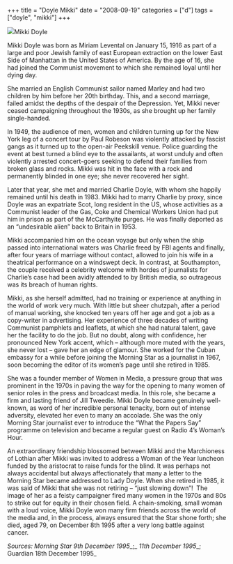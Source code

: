 +++
title = "Doyle Mikki"
date = "2008-09-19"
categories = ["d"]
tags = ["doyle", "mikki"]
+++

![](http://79.170.40.183/grahamstevenson.me.uk/images/stories/Doyle%20Mikki%20.JPG)Mikki Doyle

Mikki Doyle was born as Miriam Levental on January 15, 1916 as part of a large and poor Jewish family of east European extraction on the lower East Side of Manhattan in the United States of America. By the age of 16, she had joined the Communist movement to which she remained loyal until her dying day.

She married an English Communist sailor named Marley and had two children by him before her 20th birthday. This, and a second marriage, failed amidst the depths of the despair of the Depression. Yet, Mikki never ceased campaigning throughout the 1930s, as she brought up her family single-handed.

In 1949, the audience of men, women and children turning up for the New York leg of a concert tour by Paul Robeson was violently attacked by fascist gangs as it turned up to the open-air Peekskill venue. Police guarding the event at best turned a blind eye to the assailants, at worst unduly and often violently arrested concert-goers seeking to defend their families from broken glass and rocks. Mikki was hit in the face with a rock and permanently blinded in one eye; she never recovered her sight.

Later that year, she met and married Charlie Doyle, with whom she happily remained until his death in 1983. Mikki had to marry Charlie by proxy, since Doyle was an expatriate Scot, long resident in the US, whose activities as a Communist leader of the Gas, Coke and Chemical Workers Union had put him in prison as part of the McCarthyite purges. He was finally deported as an “undesirable alien” back to Britain in 1953.

Mikki accompanied him on the ocean voyage but only when the ship passed into international waters was Charlie freed by FBI agents and finally, after four years of marriage without contact, allowed to join his wife in a theatrical performance on a windswept deck. In contrast, at Southampton, the couple received a celebrity welcome with hordes of journalists for Charlie’s case had been avidly attended to by British media, so outrageous was its breach of human rights.  
  


Mikki, as she herself admitted, had no training or experience at anything in the world of work very much. With little but sheer chutzpah, after a period of manual working, she knocked ten years off her age and got a job as a copy-writer in advertising. Her experience of three decades of writing Communist pamphlets and leaflets, at which she had natural talent, gave her the facility to do the job. But no doubt, along with confidence, her pronounced New York﻿﻿ accent, which – although more muted with the years, she never lost – gave her an edge of glamour. She worked for the Cuban embassy for a while before joining the Morning Star as a journalist in 1967, soon becoming the editor of its women’s page until she retired in 1985.

She was a founder member of Women in Media, a pressure group that was prominent in the 1970s in paving the way for the opening to many women of senior roles in the press and broadcast media. In this role, she became a firm and lasting friend of Jill Tweedie. Mikki Doyle became genuinely well-known, as word of her incredible personal tenacity, born out of intense adversity, elevated her even to many an accolade. She was the only Morning Star journalist ever to introduce the “What the Papers Say” programme on television and became a regular guest on Radio 4’s Woman’s Hour.

An extraordinary friendship blossomed between Mikki and the Marchioness of Lothian after Mikki was invited to address a Woman of the Year luncheon funded by the aristocrat to raise funds for the blind. It was perhaps not always accidental but always affectionately that many a letter to the Morning Star became addressed to Lady Doyle. When she retired in 1985, it was said of Mikki that she was not retiring – “just slowing down”!  The image of her as a feisty campaigner fired many women in the 1970s and 80s to strike out for equity in their chosen field. A chain-smoking, small woman with a loud voice, Mikki Doyle won many firm friends across the world of the media and, in the process, always ensured that the Star shone forth; she died, aged 79, on December 8th 1995 after a very long battle against cancer.

_Sources: Morning Star 9th December 1995__;_ _11th December 1995__; Guardian 18th December 1995_
